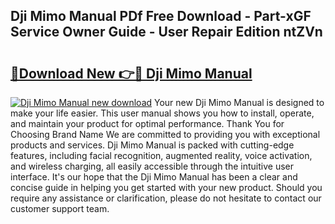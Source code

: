 ## Dji Mimo Manual PDf Free Download - Part-xGF Service Owner Guide - User Repair Edition ntZVn

# <h2><a href="http://bc25464.oget.top/?id=Dji+Mimo+Manual">🔗Download New 👉🔴 Dji Mimo Manual</a></h2>

[![Dji Mimo Manual new download](https://i.imgur.com/5g1atiW.png)](http://bc25464.oget.top/?id=Dji+Mimo+Manual)
Your new Dji Mimo Manual is designed to make your life easier. This user manual shows you how to install, operate, and maintain your product for optimal performance. Thank You for Choosing Brand Name We are committed to providing you with exceptional products and services. Dji Mimo Manual is packed with cutting-edge features, including facial recognition, augmented reality, voice activation, and wireless charging, all easily accessible through the intuitive user interface. It's our hope that the Dji Mimo Manual has been a clear and concise guide in helping you get started with your new product. Should you require any assistance or clarification, please do not hesitate to contact our customer support team.
